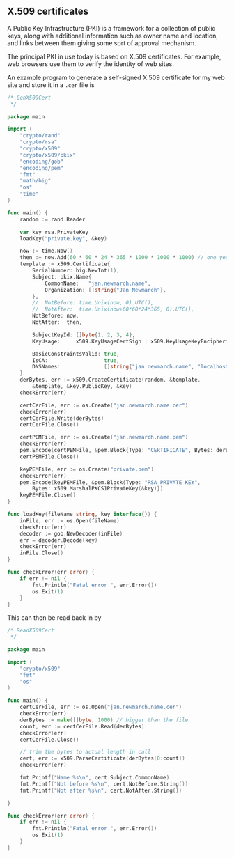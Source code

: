 ## X.509 certificates

 A Public Key Infrastructure (PKI) is a framework for a collection of public keys, along with additional information such as owner name and location, and links between them giving some sort of approval mechanism.

The principal PKI in use today is based on X.509 certificates. For example, web browsers use them to verify the identity of web sites.

An example program to generate a self-signed X.509 certificate for my web site and store it in a `.cer` file is

```go
/* GenX509Cert
 */

package main

import (
	"crypto/rand"
	"crypto/rsa"
	"crypto/x509"
	"crypto/x509/pkix"
	"encoding/gob"
	"encoding/pem"
	"fmt"
	"math/big"
	"os"
	"time"
)

func main() {
	random := rand.Reader

	var key rsa.PrivateKey
	loadKey("private.key", &key)

	now := time.Now()
	then := now.Add(60 * 60 * 24 * 365 * 1000 * 1000 * 1000) // one year
	template := x509.Certificate{
		SerialNumber: big.NewInt(1),
		Subject: pkix.Name{
			CommonName:   "jan.newmarch.name",
			Organization: []string{"Jan Newmarch"},
		},
		//	NotBefore: time.Unix(now, 0).UTC(),
		//	NotAfter:  time.Unix(now+60*60*24*365, 0).UTC(),
		NotBefore: now,
		NotAfter:  then,

		SubjectKeyId: []byte{1, 2, 3, 4},
		KeyUsage:     x509.KeyUsageCertSign | x509.KeyUsageKeyEncipherment | x509.KeyUsageDigitalSignature,

		BasicConstraintsValid: true,
		IsCA:                  true,
		DNSNames:              []string{"jan.newmarch.name", "localhost"},
	}
	derBytes, err := x509.CreateCertificate(random, &template,
		&template, &key.PublicKey, &key)
	checkError(err)

	certCerFile, err := os.Create("jan.newmarch.name.cer")
	checkError(err)
	certCerFile.Write(derBytes)
	certCerFile.Close()

	certPEMFile, err := os.Create("jan.newmarch.name.pem")
	checkError(err)
	pem.Encode(certPEMFile, &pem.Block{Type: "CERTIFICATE", Bytes: derBytes})
	certPEMFile.Close()

	keyPEMFile, err := os.Create("private.pem")
	checkError(err)
	pem.Encode(keyPEMFile, &pem.Block{Type: "RSA PRIVATE KEY",
		Bytes: x509.MarshalPKCS1PrivateKey(&key)})
	keyPEMFile.Close()
}

func loadKey(fileName string, key interface{}) {
	inFile, err := os.Open(fileName)
	checkError(err)
	decoder := gob.NewDecoder(inFile)
	err = decoder.Decode(key)
	checkError(err)
	inFile.Close()
}

func checkError(err error) {
	if err != nil {
		fmt.Println("Fatal error ", err.Error())
		os.Exit(1)
	}
}
```

This can then be read back in by

```go
/* ReadX509Cert
 */

package main

import (
	"crypto/x509"
	"fmt"
	"os"
)

func main() {
	certCerFile, err := os.Open("jan.newmarch.name.cer")
	checkError(err)
	derBytes := make([]byte, 1000) // bigger than the file
	count, err := certCerFile.Read(derBytes)
	checkError(err)
	certCerFile.Close()

	// trim the bytes to actual length in call
	cert, err := x509.ParseCertificate(derBytes[0:count])
	checkError(err)

	fmt.Printf("Name %s\n", cert.Subject.CommonName)
	fmt.Printf("Not before %s\n", cert.NotBefore.String())
	fmt.Printf("Not after %s\n", cert.NotAfter.String())

}

func checkError(err error) {
	if err != nil {
		fmt.Println("Fatal error ", err.Error())
		os.Exit(1)
	}
}
```
